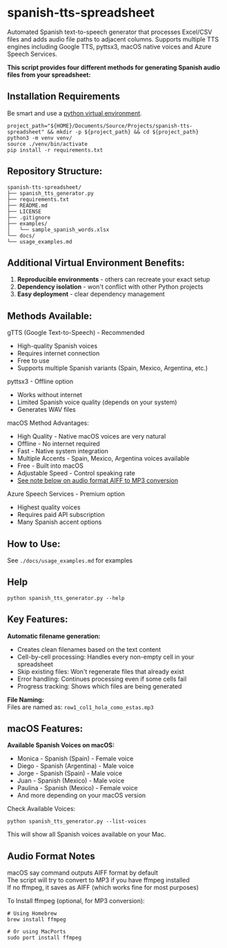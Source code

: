 # spanish-tts-spreadsheet
Automated Spanish text-to-speech generator that processes Excel/CSV files and adds audio 
file paths to adjacent columns. Supports multiple TTS engines including Google TTS, 
pyttsx3, macOS native voices and Azure Speech Services.   

**This script provides four different methods for generating Spanish audio files from your 
spreadsheet:**      

## Installation Requirements   

Be smart and use a [python virtual environment](https://realpython.com/python-virtual-environments-a-primer/).

	project_path="${HOME}/Documents/Source/Projects/spanish-tts-spreadsheet" && mkdir -p ${project_path} && cd ${project_path}
	python3 -m venv venv/
	source ./venv/bin/activate
	pip install -r requirements.txt 

## Repository Structure:

	spanish-tts-spreadsheet/
	├── spanish_tts_generator.py
	├── requirements.txt
	├── README.md
	├── LICENSE
	├── .gitignore
	├── examples/
	│   └── sample_spanish_words.xlsx
	└── docs/
	└── usage_examples.md

## Additional Virtual Environment Benefits:

1. **Reproducible environments** - others can recreate your exact setup
2. **Dependency isolation** - won't conflict with other Python projects
3. **Easy deployment** - clear dependency management



## Methods Available:   

gTTS (Google Text-to-Speech) - Recommended   

- High-quality Spanish voices   
- Requires internet connection   
- Free to use
- Supports multiple Spanish variants (Spain, Mexico, Argentina, etc.)


pyttsx3 - Offline option   

- Works without internet
- Limited Spanish voice quality (depends on your system)
- Generates WAV files

macOS Method Advantages:

- High Quality - Native macOS voices are very natural
- Offline - No internet required
- Fast - Native system integration
- Multiple Accents - Spain, Mexico, Argentina voices available
- Free - Built into macOS
- Adjustable Speed - Control speaking rate
- [See note below on audio format AIFF to MP3 conversion](#audio-format-notes)

Azure Speech Services - Premium option   

- Highest quality voices
- Requires paid API subscription
- Many Spanish accent options

## How to Use:  

See ```./docs/usage_examples.md``` for examples   

## Help

	python spanish_tts_generator.py --help

## Key Features:

**Automatic filename generation:**   
- Creates clean filenames based on the text content
- Cell-by-cell processing: Handles every non-empty cell in your spreadsheet
- Skip existing files: Won't regenerate files that already exist
- Error handling: Continues processing even if some cells fail
- Progress tracking: Shows which files are being generated

**File Naming:**   
Files are named as: ```row1_col1_hola_como_estas.mp3```   

## macOS Features:

**Available Spanish Voices on macOS:**

- Monica - Spanish (Spain) - Female voice
- Diego - Spanish (Argentina) - Male voice
- Jorge - Spanish (Spain) - Male voice
- Juan - Spanish (Mexico) - Male voice
- Paulina - Spanish (Mexico) - Female voice
- And more depending on your macOS version

Check Available Voices:

	python spanish_tts_generator.py --list-voices

This will show all Spanish voices available on your Mac.   

<a name="audio-format-notes"></a>
## Audio Format Notes

macOS say command outputs AIFF format by default   
The script will try to convert to MP3 if you have ffmpeg installed   
If no ffmpeg, it saves as AIFF (which works fine for most purposes)   

To Install ffmpeg (optional, for MP3 conversion):

	# Using Homebrew
	brew install ffmpeg

	# Or using MacPorts
	sudo port install ffmpeg


